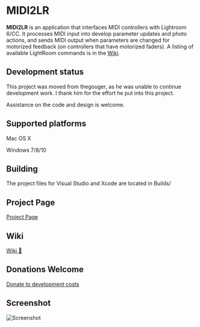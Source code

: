 # MIDI2LR
**MIDI2LR** is an application that interfaces MIDI controllers with Lightroom 6/CC. It processes MIDI input into develop parameter updates and photo actions, and sends MIDI output when parameters are changed for motorized feedback (on controllers that have motorized faders). A listing of available LightRoom commands is in the [Wiki](https://github.com/rsjaffe/MIDI2LR/wiki).

## Development status
This project was moved from thegouger, as he was unable to continue development work. I thank him for the effort he put into this project.

Assistance on the code and design is welcome.


## Supported platforms
Mac OS X

Windows 7/8/10

## Building
The project files for Visual Studio and Xcode are located in Builds/

## Project Page		
[Project Page](http://rsjaffe.github.io/MIDI2LR)

## Wiki
[Wiki :book:](https://github.com/rsjaffe/MIDI2LR/wiki)

## Donations Welcome
[Donate to development costs](https://www.paypal.com/cgi-bin/webscr?cmd=_s-xclick&hosted_button_id=YWHT4JMA42RXN)

## Screenshot
![Screenshot](http://i.imgur.com/nneRpK1.png)
